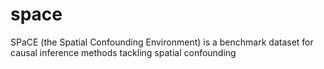 # space
SPaCE (the Spatial Confounding Environment) is a benchmark dataset for causal inference methods tackling spatial confounding
